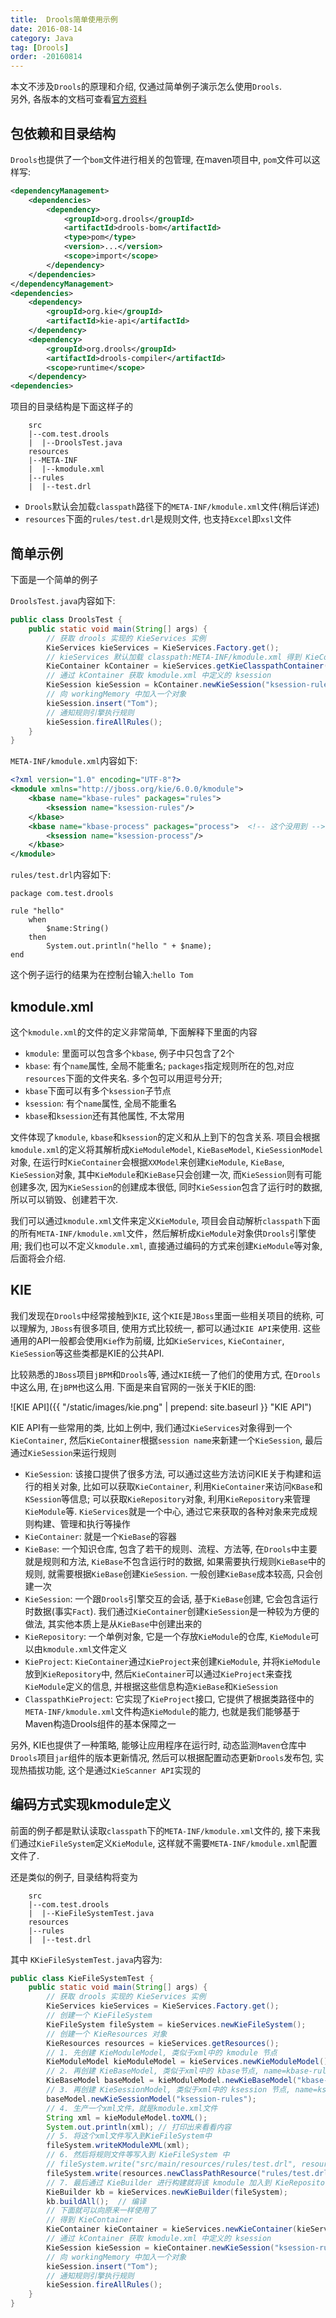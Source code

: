```yaml
---
title:  Drools简单使用示例
date: 2016-08-14
category: Java
tag: [Drools]
order: -20160814
---
```

本文不涉及`Drools`的原理和介绍, 仅通过简单例子演示怎么使用`Drools`.  
另外, 各版本的文档可查看[官方资料](http://docs.jboss.org/drools/release/)


## 包依赖和目录结构
`Drools`也提供了一个`bom`文件进行相关的包管理, 在maven项目中, `pom`文件可以这样写:

```xml
<dependencyManagement>
    <dependencies>
        <dependency>
            <groupId>org.drools</groupId>
            <artifactId>drools-bom</artifactId>
            <type>pom</type>
            <version>...</version>
            <scope>import</scope>
        </dependency>
    </dependencies>
</dependencyManagement>
<dependencies>
    <dependency>
        <groupId>org.kie</groupId>
        <artifactId>kie-api</artifactId>
    </dependency>
    <dependency>
        <groupId>org.drools</groupId>
        <artifactId>drools-compiler</artifactId>
        <scope>runtime</scope>
    </dependency>
<dependencies>
```

项目的目录结构是下面这样子的

```
    src
    |--com.test.drools
    |  |--DroolsTest.java
    resources
    |--META-INF
    |  |--kmodule.xml
    |--rules
    |  |--test.drl
```

* `Drools`默认会加载`classpath`路径下的`META-INF/kmodule.xml`文件(稍后详述)
* `resources`下面的`rules/test.drl`是规则文件, 也支持`Excel`即`xsl`文件

## 简单示例
下面是一个简单的例子

`DroolsTest.java`内容如下:

```java
public class DroolsTest {
    public static void main(String[] args) {
        // 获取 drools 实现的 KieServices 实例
        KieServices kieServices = KieServices.Factory.get();
        // kieServices 默认加载 classpath:META-INF/kmodule.xml 得到 KieContainer
        KieContainer kContainer = kieServices.getKieClasspathContainer();
        // 通过 kContainer 获取 kmodule.xml 中定义的 ksession
        KieSession kieSession = kContainer.newKieSession("ksession-rules");
        // 向 workingMemory 中加入一个对象
        kieSession.insert("Tom");
        // 通知规则引擎执行规则
        kieSession.fireAllRules();
    }
}
```

`META-INF/kmodule.xml`内容如下:

```xml
<?xml version="1.0" encoding="UTF-8"?>
<kmodule xmlns="http://jboss.org/kie/6.0.0/kmodule">
    <kbase name="kbase-rules" packages="rules">
        <ksession name="ksession-rules"/>
    </kbase>
    <kbase name="kbase-process" packages="process">  <!-- 这个没用到 -->
        <ksession name="ksession-process"/>
    </kbase>
</kmodule>
```

`rules/test.drl`内容如下:

```drl
package com.test.drools

rule "hello"
    when
        $name:String()
    then
        System.out.println("hello " + $name);
end
```

这个例子运行的结果为在控制台输入:`hello Tom`

## kmodule.xml
这个`kmodule.xml`的文件的定义非常简单, 下面解释下里面的内容

* `kmodule`: 里面可以包含多个`kbase`, 例子中只包含了2个
* `kbase`: 有个`name`属性, 全局不能重名; `packages`指定规则所在的包,对应`resources`下面的文件夹名. 多个包可以用逗号分开;
* `kbase`下面可以有多个`ksession`子节点
* `ksession`: 有个`name`属性, 全局不能重名
* `kbase`和`ksession`还有其他属性, 不太常用

文件体现了`kmodule`, `kbase`和`ksession`的定义和从上到下的包含关系. 项目会根据`kmodule.xml`的定义将其解析成`KieModuleModel`, `KieBaseModel`, `KieSessionModel`对象, 在运行时`KieContainer`会根据`XXModel`来创建`KieModule`, `KieBase`, `KieSession`对象, 其中`KieModule`和`KieBase`只会创建一次, 而`KieSession`则有可能创建多次, 因为`KieSession`的创建成本很低, 同时`KieSession`包含了运行时的数据, 所以可以销毁、创建若干次.

我们可以通过`kmodule.xml`文件来定义`KieModule`, 项目会自动解析`classpath`下面的所有`META-INF/kmodule.xml`文件，然后解析成`KieModule`对象供`Drools`引擎使用; 我们也可以不定义`kmodule.xml`, 直接通过编码的方式来创建`KieModule`等对象, 后面将会介绍.

## KIE
我们发现在`Drools`中经常接触到`KIE`, 这个`KIE`是`JBoss`里面一些相关项目的统称, 可以理解为, `JBoss`有很多项目, 使用方式比较统一, 都可以通过`KIE API`来使用. 这些通用的API一般都会使用`Kie`作为前缀, 比如`KieServices`, `KieContainer`, `KieSession`等这些类都是KIE的公共API.

比较熟悉的`JBoss`项目`jBPM`和`Drools`等, 通过`KIE`统一了他们的使用方式, 在`Drools`中这么用, 在`jBPM`也这么用. 下面是来自官网的一张关于KIE的图:

![KIE API]({{ "/static/images/kie.png"  | prepend: site.baseurl }} "KIE API")

KIE API有一些常用的类, 比如上例中, 我们通过`KieServices`对象得到一个`KieContainer`, 然后`KieContainer`根据`session name`来新建一个`KieSession`, 最后通过`KieSession`来运行规则

* `KieSession`: 该接口提供了很多方法, 可以通过这些方法访问KIE关于构建和运行的相关对象, 比如可以获取`KieContainer`, 利用`KieContainer`来访问`KBase`和`KSession`等信息; 可以获取`KieRepository`对象, 利用`KieRepository`来管理`KieModule`等. `KieServices`就是一个中心, 通过它来获取的各种对象来完成规则构建、管理和执行等操作
* `KieContainer`: 就是一个`KieBase`的容器
* `KieBase`: 一个知识仓库, 包含了若干的规则、流程、方法等, 在`Drools`中主要就是规则和方法, `KieBase`不包含运行时的数据, 如果需要执行规则`KieBase`中的规则, 就需要根据`KieBase`创建`KieSession`. 一般创建`KieBase`成本较高, 只会创建一次
* `KieSession`: 一个跟`Drools`引擎交互的会话, 基于`KieBase`创建, 它会包含运行时数据(事实`Fact`). 我们通过`KieContainer`创建`KieSession`是一种较为方便的做法, 其实他本质上是从`KieBase`中创建出来的
* `KieRepository`: 一个单例对象, 它是一个存放`KieModule`的仓库, `KieModule`可以由`kmodule.xml`文件定义
* `KieProject`: `KieContainer`通过`KieProject`来创建`KieModule`, 并将`KieModule`放到`KieRepository`中, 然后`KieContainer`可以通过`KieProject`来查找`KieModule`定义的信息, 并根据这些信息构造`KieBase`和`KieSession`
* `ClasspathKieProject`: 它实现了`KieProject`接口, 它提供了根据类路径中的`META-INF/kmodule.xml`文件构造`KieModule`的能力, 也就是我们能够基于Maven构造Drools组件的基本保障之一

另外, KIE也提供了一种策略, 能够让应用程序在运行时, 动态监测`Maven`仓库中`Drools`项目`jar`组件的版本更新情况, 然后可以根据配置动态更新`Drools`发布包, 实现热插拔功能, 这个是通过`KieScanner API`实现的

## 编码方式实现kmodule定义
前面的例子都是默认读取`classpath`下的`META-INF/kmodule.xml`文件的, 接下来我们通过`KieFileSystem`定义`KieModule`, 这样就不需要`META-INF/kmodule.xml`配置文件了.

还是类似的例子, 目录结构将变为

```
    src
    |--com.test.drools
    |  |--KieFileSystemTest.java
    resources
    |--rules
    |  |--test.drl
```

其中 `KKieFileSystemTest.java`内容为:

```java
public class KieFileSystemTest {
    public static void main(String[] args) {
        // 获取 drools 实现的 KieServices 实例
        KieServices kieServices = KieServices.Factory.get();
        // 创建一个 KieFileSystem
        KieFileSystem fileSystem = kieServices.newKieFileSystem();
        // 创建一个 KieResources 对象
        KieResources resources = kieServices.getResources();
        // 1. 先创建 KieModuleModel, 类似于xml中的 kmodule 节点
        KieModuleModel kieModuleModel = kieServices.newKieModuleModel();
        // 2. 再创建 KieBaseModel, 类似于xml中的 kbase节点, name=kbase-rules, package=rules
        KieBaseModel baseModel = kieModuleModel.newKieBaseModel("kbase-rules").addPackage("rules");
        // 3. 再创建 KieSessionModel, 类似于xml中的 ksession 节点, name=ksession-rules
        baseModel.newKieSessionModel("ksession-rules");
        // 4. 生产一个xml文件，就是kmodule.xml文件
        String xml = kieModuleModel.toXML();
        System.out.println(xml); // 打印出来看看内容
        // 5. 将这个xml文件写入到KieFileSystem中
        fileSystem.writeKModuleXML(xml);
        // 6. 然后将规则文件等写入到 KieFileSystem 中
        // fileSystem.write("src/main/resources/rules/test.drl", resources.newClassPathResource("rules/test.drl"));
        fileSystem.write(resources.newClassPathResource("rules/test.drl")); // 跟上面等效
        // 7. 最后通过 KieBuilder 进行构建就将该 kmodule 加入到 KieRepository 中, 这样就将自定义的kmodule加入到引擎中了
        KieBuilder kb = kieServices.newKieBuilder(fileSystem);
        kb.buildAll();  // 编译
        // 下面就可以向原来一样使用了
        // 得到 KieContainer
        KieContainer kieContainer = kieServices.newKieContainer(kieServices.getRepository().getDefaultReleaseId());
        // 通过 kContainer 获取 kmodule.xml 中定义的 ksession
        KieSession kieSession = kieContainer.newKieSession("ksession-rules");
        // 向 workingMemory 中加入一个对象
        kieSession.insert("Tom");
        // 通知规则引擎执行规则
        kieSession.fireAllRules();
    }
}
```

